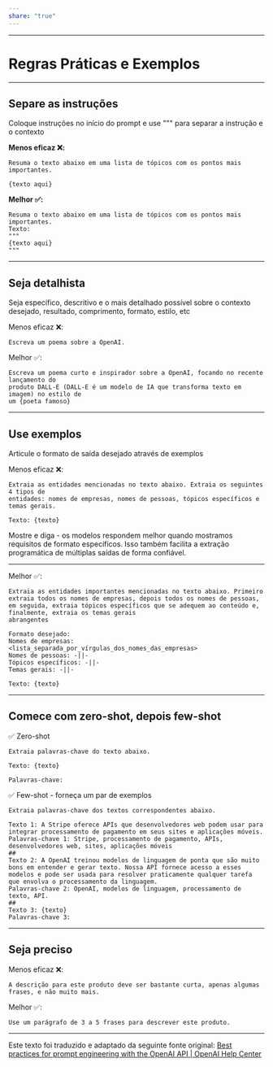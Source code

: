 ```yaml
---
share: "true"
---
```

---
# Regras Práticas e Exemplos

---
## Separe as instruções
Coloque instruções no início do prompt e use """ para separar a instrução e o contexto

**Menos eficaz ❌:**
``` text
Resuma o texto abaixo em uma lista de tópicos com os pontos mais importantes.

{texto aqui}
```

**Melhor ✅:**
``` text
Resuma o texto abaixo em uma lista de tópicos com os pontos mais importantes.  
Texto: 
"""  
{texto aqui}  
"""
```

---
## Seja detalhista

Seja específico, descritivo e o mais detalhado possível sobre o contexto desejado, resultado, comprimento, formato, estilo, etc

Menos eficaz ❌:
```
Escreva um poema sobre a OpenAI.
```

Melhor ✅:
```
Escreva um poema curto e inspirador sobre a OpenAI, focando no recente lançamento do
produto DALL-E (DALL-E é um modelo de IA que transforma texto em imagem) no estilo de
um {poeta famoso}
```

---
## Use exemplos

Articule o formato de saída desejado através de exemplos

Menos eficaz ❌:
```
Extraia as entidades mencionadas no texto abaixo. Extraia os seguintes 4 tipos de
entidades: nomes de empresas, nomes de pessoas, tópicos específicos e temas gerais.
  
Texto: {texto}
```

Mostre e diga - os modelos respondem melhor quando mostramos requisitos de formato específicos. Isso também facilita a extração programática de múltiplas saídas de forma confiável.

---
Melhor ✅:
```
Extraia as entidades importantes mencionadas no texto abaixo. Primeiro extraia todos os nomes de empresas, depois todos os nomes de pessoas, em seguida, extraia tópicos específicos que se adequem ao conteúdo e, finalmente, extraia os temas gerais
abrangentes  
  
Formato desejado:  
Nomes de empresas: <lista_separada_por_vírgulas_dos_nomes_das_empresas>  
Nomes de pessoas: -||-  
Tópicos específicos: -||-  
Temas gerais: -||-  
  
Texto: {texto}
```


---
##  Comece com zero-shot, depois few-shot

✅ Zero-shot

``` prompt
Extraia palavras-chave do texto abaixo.  
  
Texto: {texto}  
  
Palavras-chave:
```


✅ Few-shot - forneça um par de exemplos
``` prompt
Extraia palavras-chave dos textos correspondentes abaixo.  
  
Texto 1: A Stripe oferece APIs que desenvolvedores web podem usar para integrar processamento de pagamento em seus sites e aplicações móveis.  
Palavras-chave 1: Stripe, processamento de pagamento, APIs, desenvolvedores web, sites, aplicações móveis  
##  
Texto 2: A OpenAI treinou modelos de linguagem de ponta que são muito bons em entender e gerar texto. Nossa API fornece acesso a esses modelos e pode ser usada para resolver praticamente qualquer tarefa que envolva o processamento da linguagem.  
Palavras-chave 2: OpenAI, modelos de linguagem, processamento de texto, API.  
##  
Texto 3: {texto}  
Palavras-chave 3:
```


---
## Seja preciso

Menos eficaz ❌:
```
A descrição para este produto deve ser bastante curta, apenas algumas frases, e não muito mais.
```

Melhor ✅:
```
Use um parágrafo de 3 a 5 frases para descrever este produto.
```
---

Este texto foi traduzido e adaptado da seguinte fonte original:
[Best practices for prompt engineering with the OpenAI API | OpenAI Help Center](https://help.openai.com/en/articles/6654000-best-practices-for-prompt-engineering-with-the-openai-api)
